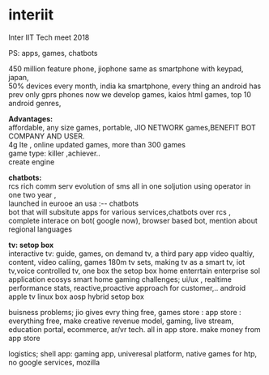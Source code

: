 # interiit
Inter IIT Tech meet 2018  

PS: apps, games, chatbots  

450 million feature phone, jiophone same as smartphone with keypad, japan,  
50% devices every month, india ka smartphone, every thing an android has 
prev only gprs phones now we develop games, kaios html games, top 10 android genres,  

**Advantages:**  
affordable,  any size games, portable, JIO NETWORK games,BENEFIT BOT COMPANY AND USER.  
4g lte , online updated games, more than 300 games  
game type: killer ,achiever..  
create engine  

**chatbots:**  
rcs rich comm serv evolution of sms all in one soljution using operator in one two year ,  
launched in eurooe an usa :-- chatbots  
bot that will subsitute apps for various services,chatbots over rcs ,  
complete interace on bot( google now), browser based bot, mention about regional languages  

**tv: setop box**  
interactive tv: guide, games, on demand tv, a third pary app
video qualtiy, content, video caliing, games
180m tv sets, making tv as a smart tv, iot tv,voice controlled tv, one box the setop box
home enterrtain
enterprise sol
application ecosys
smart home
gaming
challenges; ui/ux , realtime performance stats, reactive,proactive approach for customer,..
android apple tv linux box aosp hybrid setop box

buisness problems;
jio gives evry thing free,
games store :
app store : everything free, make creative revenue model, gaming, live stream, education portal, ecommerce, ar/vr tech.
all in app store. make money from app store

logistics;
shell app: gaming app, univeresal platform, native games for htp, no google services, 
mozilla  

